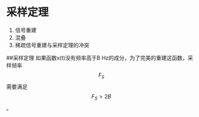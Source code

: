 # 采样定理

1. 信号重建
2. 混叠
3. 稀疏信号重建与采样定理的冲突

##采样定理
如果函数x(t)没有频率高于B Hz的成分，为了完美的重建这函数，采样频率$$F_S$$需要满足$$F_S > 2B$$。  


